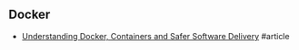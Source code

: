 ## Docker

- [Understanding Docker, Containers and Safer Software Delivery](https://www.sitepoint.com/docker-containers-software-delivery) #article